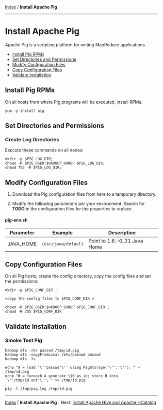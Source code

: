 [Index](./index.md)
/
**Install Apache Pig**

------

Install Apache Pig
=====

Apache Pig is a scripting platform for writing MapReduce applications.

* [Install Pig RPMs](#install-pig-rpms)
* [Set Directories and Permissions](#set-directories-and-permissions)
* [Modify Configuration Files](#modify-configuration-files)
* [Copy Configuration Files](#copy-configuration-files)
* [Validate Installation](#validate-installation)


Install Pig RPMs
----

On all hosts from where Pig programs will be executed, install RPMs.

    yum -y install pig

Set Directories and Permissions
----

### Create Log Directories

Execute these commands on all nodes:

    mkdir -p $PIG_LOG_DIR;
    chown -R $PIG_USER:$HADOOP_GROUP $PIG_LOG_DIR;
    chmod 755 -R $PIG_LOG_DIR;

Modify Configuration Files
----

1. Download the Pig configuration files from here to a temporary directory.

2. Modify the following parameters per your environment. Search for **TODO** in the configuration files for the properties to replace.

#### pig-env.sh

| Parameter         | Example        | Description
|-------------------|----------------|-------------|
| JAVA_HOME         | <code>/usr/java/default</code> | Point to 1.6.-0_31 Java Home


Copy Configuration Files
----

On all Pig hosts, create the config directory, copy the config files and set the permissions:

    mkdir -p $PIG_CONF_DIR ;

    <copy the config files to $PIG_CONF_DIR > 

    chown -R $PIG_USER:$HADOOP_GROUP $PIG_CONF_DIR ;
    chmod -R 755 $PIG_CONF_DIR
   

Validate Installation
----

### Smoke Test Pig

    hadoop dfs -rmr passwd /tmp/id.pig
    hadoop dfs -copyFromLocal /etc/passwd passwd 
    hadoop dfs -ls 

    echo "A = load '\''passwd'\'' using PigStorage('\'':'\''); " > /tmp/id.pig
    echo "B = foreach A generate \$0 as id; store B into '\''/tmp/id.out'\''; " >> /tmp/id.pig

    pig -l /tmp/pig.log /tmp/id.pig



------

[Index](./index.md)
|
**Install Apache Pig**
|
Next: [Install Apache Hive and Apache HCatalog](./apache-hive-hcatalog.md)